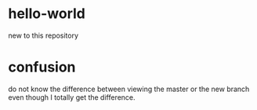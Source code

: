 # hello-world
new to this repository 
# confusion
do not know the difference between viewing the master or the new branch even though I totally get the difference.
